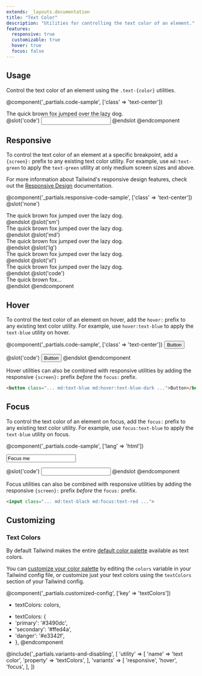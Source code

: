 ```yaml
---
extends: _layouts.documentation
title: "Text Color"
description: "Utilities for controlling the text color of an element."
features:
  responsive: true
  customizable: true
  hover: true
  focus: false
---
```


## Usage

Control the text color of an element using the `.text-{color}` utilities.

@component('_partials.code-sample', ['class' => 'text-center'])

<div class="text-purple text-xl truncate">
  The quick brown fox jumped over the lazy dog.
</div>
@slot('code')
<input class="text-purple ...">
@endslot
@endcomponent

## Responsive

To control the text color of an element at a specific breakpoint, add a `{screen}:` prefix to any existing text color utility. For example, use `md:text-green` to apply the `text-green` utility at only medium screen sizes and above.

For more information about Tailwind's responsive design features, check out the [Responsive Design](/docs/responsive-design) documentation.

@component('_partials.responsive-code-sample', ['class' => 'text-center'])
@slot('none')
<div class="text-blue-dark text-xl truncate">
  The quick brown fox jumped over the lazy dog.
</div>
@endslot
@slot('sm')
<div class="text-green-dark text-xl truncate">
  The quick brown fox jumped over the lazy dog.
</div>
@endslot
@slot('md')
<div class="text-indigo-dark text-xl truncate">
  The quick brown fox jumped over the lazy dog.
</div>
@endslot
@slot('lg')
<div class="text-red-dark text-xl truncate">
  The quick brown fox jumped over the lazy dog.
</div>
@endslot
@slot('xl')
<div class="text-black text-xl truncate">
  The quick brown fox jumped over the lazy dog.
</div>
@endslot
@slot('code')
<div class="none:text-blue-dark sm:text-green-dark md:text-indigo-dark lg:text-red-dark xl:text-black ...">
  The quick brown fox...
</div>
@endslot
@endcomponent

## Hover

To control the text color of an element on hover, add the `hover:` prefix to any existing text color utility. For example, use `hover:text-blue` to apply the `text-blue` utility on hover.

@component('_partials.code-sample', ['class' => 'text-center'])
<button class="border-2 border-blue hover:border-red bg-transparent text-blue-dark hover:text-red-dark py-2 px-4 font-semibold rounded">
  Button
</button>

@slot('code')
<button class="text-blue hover:text-red ...">
  Button
</button>
@endslot
@endcomponent

Hover utilities can also be combined with responsive utilities by adding the responsive `{screen}:` prefix *before* the `focus:` prefix.

```html
<button class="... md:text-blue md:hover:text-blue-dark ...">Button</button>
```

## Focus

To control the text color of an element on focus, add the `focus:` prefix to any existing text color utility. For example, use `focus:text-blue` to apply the `text-blue` utility on focus.

@component('_partials.code-sample', ['lang' => 'html'])
<div class="max-w-xs w-full mx-auto">
  <input class="border border-grey-light focus:border-red bg-white text-black appearance-none inline-block w-full focus:text-red border rounded py-3 px-4 focus:outline-none" placeholder="Focus me" value="Focus me">
</div>

@slot('code')
<input class="text-black focus:text-red ...">
@endslot
@endcomponent

Focus utilities can also be combined with responsive utilities by adding the responsive `{screen}:` prefix *before* the `focus:` prefix.

```html
<input class="... md:text-black md:focus:text-red ...">
```

## Customizing

### Text Colors

By default Tailwind makes the entire [default color palette](/docs/colors#default-color-palette) available as text colors.

You can [customize your color palette](/docs/colors#customizing) by editing the `colors` variable in your Tailwind config file, or customize just your text colors using the `textColors` section of your Tailwind config.

@component('_partials.customized-config', ['key' => 'textColors'])
- textColors: colors,
+ textColors: {
+   'primary': '#3490dc',
+   'secondary': '#ffed4a',
+   'danger': '#e3342f',
+ },
@endcomponent

@include('_partials.variants-and-disabling', [
    'utility' => [
        'name' => 'text color',
        'property' => 'textColors',
    ],
    'variants' => [
        'responsive',
        'hover',
        'focus',
    ],
])
